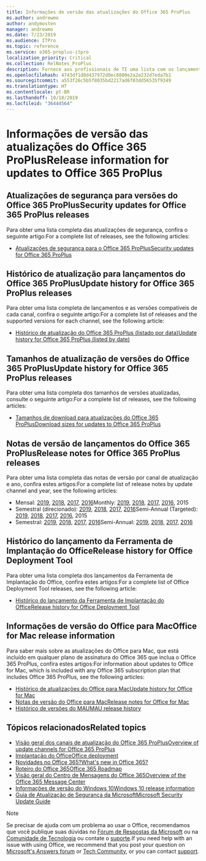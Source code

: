```yaml
---
title: Informações de versão das atualizações do Office 365 ProPlus
ms.author: andrewmo
author: andymosten
manager: andrewmo
ms.date: 7/23/2019
ms.audience: ITPro
ms.topic: reference
ms.service: o365-proplus-itpro
localization_priority: Critical
ms.collection: RelNotes_ProPlus
description: Fornece aos profissionais de TI uma lista com os lançamentos mais recentes para o Office 365 ProPlus para cada canal de atualização, e links para notas de versão e o histórico de atualizações
ms.openlocfilehash: 4743df1d8d437972d0ec8800e2a2e232d7eda7b1
ms.sourcegitcommit: a553f26c5b5f8035bd2217ad6f03dd56535f9349
ms.translationtype: HT
ms.contentlocale: pt-BR
ms.lasthandoff: 10/18/2019
ms.locfileid: "36444564"
---
```

# <a name="release-information-for-updates-to-office-365-proplus"></a><span data-ttu-id="51e39-103">Informações de versão das atualizações do Office 365 ProPlus</span><span class="sxs-lookup"><span data-stu-id="51e39-103">Release information for updates to Office 365 ProPlus</span></span>


## <a name="security-updates-for-office-365-proplus-releases"></a><span data-ttu-id="51e39-104">Atualizações de segurança para versões do Office 365 ProPlus</span><span class="sxs-lookup"><span data-stu-id="51e39-104">Security updates for Office 365 ProPlus releases</span></span>

<span data-ttu-id="51e39-105">Para obter uma lista completa das atualizações de segurança, confira o seguinte artigo:</span><span class="sxs-lookup"><span data-stu-id="51e39-105">For a complete list of releases, see the following articles:</span></span>
 - [<span data-ttu-id="51e39-106">Atualizações de segurança para o Office 365 ProPlus</span><span class="sxs-lookup"><span data-stu-id="51e39-106">Security updates for Office 365 ProPlus</span></span>](office365-proplus-security-updates.md)


## <a name="update-history-for-office-365-proplus-releases"></a><span data-ttu-id="51e39-107">Histórico de atualização para lançamentos do Office 365 ProPlus</span><span class="sxs-lookup"><span data-stu-id="51e39-107">Update history for Office 365 ProPlus releases</span></span>

<span data-ttu-id="51e39-108">Para obter uma lista completa de lançamentos e as versões compatíveis de cada canal, confira o seguinte artigo:</span><span class="sxs-lookup"><span data-stu-id="51e39-108">For a complete list of releases and the supported versions for each channel, see the following article:</span></span>
 - [<span data-ttu-id="51e39-109">Histórico de atualização do Office 365 ProPlus (listado por data)</span><span class="sxs-lookup"><span data-stu-id="51e39-109">Update history for Office 365 ProPlus (listed by date)</span></span>](update-history-office365-proplus-by-date.md)


 ## <a name="update-sizes-for-office-365-proplus-releases"></a><span data-ttu-id="51e39-110">Tamanhos de atualização de versões do Office 365 ProPlus</span><span class="sxs-lookup"><span data-stu-id="51e39-110">Update history for Office 365 ProPlus releases</span></span>

<span data-ttu-id="51e39-111">Para obter uma lista completa dos tamanhos de versões atualizadas, consulte o seguinte artigo:</span><span class="sxs-lookup"><span data-stu-id="51e39-111">For a complete list of releases, see the following articles:</span></span>
 - [<span data-ttu-id="51e39-112">Tamanhos de download para atualizações do Office 365 ProPlus</span><span class="sxs-lookup"><span data-stu-id="51e39-112">Download sizes for updates to Office 365 ProPlus</span></span>](download-sizes-office365-proplus-updates.md)

## <a name="release-notes-for-office-365-proplus-releases"></a><span data-ttu-id="51e39-113">Notas de versão de lançamentos do Office 365 ProPlus</span><span class="sxs-lookup"><span data-stu-id="51e39-113">Release notes for Office 365 ProPlus releases</span></span>

<span data-ttu-id="51e39-114">Para obter uma lista completa das notas de versão por canal de atualização e ano, confira estes artigos:</span><span class="sxs-lookup"><span data-stu-id="51e39-114">For a complete list of release notes by update channel and year, see the following articles:</span></span>
 - <span data-ttu-id="51e39-115">Mensal: [2019](monthly-channel-2019.md), [2018](monthly-channel-2018.md), [2017](monthly-channel-2017.md), [2016](monthly-channel-2016.md)</span><span class="sxs-lookup"><span data-stu-id="51e39-115">Monthly: [2019](monthly-channel-2019.md), [2018](monthly-channel-2018.md), [2017](monthly-channel-2017.md), [2016](monthly-channel-2016.md), 2015</span></span>
 - <span data-ttu-id="51e39-116">Semestral (direcionado): [2019](semi-annual-channel-targeted-2019.md), [2018](semi-annual-channel-targeted-2018.md), [2017](semi-annual-channel-targeted-2017.md), [2016](semi-annual-channel-targeted-2016.md)</span><span class="sxs-lookup"><span data-stu-id="51e39-116">Semi-Annual (Targeted): [2019](semi-annual-channel-targeted-2019.md), [2018](semi-annual-channel-targeted-2018.md), [2017](semi-annual-channel-targeted-2017.md), [2016](semi-annual-channel-targeted-2016.md), 2015</span></span>
 - <span data-ttu-id="51e39-117">Semestral: [2019](semi-annual-channel-2019.md), [2018](semi-annual-channel-2018.md), [2017](semi-annual-channel-2017.md), [2016](semi-annual-channel-2016.md)</span><span class="sxs-lookup"><span data-stu-id="51e39-117">Semi-Annual: [2019](semi-annual-channel-2019.md), [2018](semi-annual-channel-2018.md), [2017](semi-annual-channel-2017.md), [2016](semi-annual-channel-2016.md)</span></span>

 ## <a name="release-history-for-office-deployment-tool"></a><span data-ttu-id="51e39-118">Histórico do lançamento da Ferramenta de Implantação do Office</span><span class="sxs-lookup"><span data-stu-id="51e39-118">Release history for Office Deployment Tool</span></span>
 <span data-ttu-id="51e39-119">Para obter uma lista completa dos lançamentos da Ferramenta de Implantação do Office, confira estes artigos:</span><span class="sxs-lookup"><span data-stu-id="51e39-119">For a complete list of Office Deployment Tool releases, see the following article:</span></span>
 - [<span data-ttu-id="51e39-120">Histórico do lançamento da Ferramenta de Implantação do Office</span><span class="sxs-lookup"><span data-stu-id="51e39-120">Release history for Office Deployment Tool</span></span>](ODT-release-history.md)

## <a name="office-for-mac-release-information"></a><span data-ttu-id="51e39-121">Informações de versão do Office para Mac</span><span class="sxs-lookup"><span data-stu-id="51e39-121">Office for Mac release information</span></span>

<span data-ttu-id="51e39-122">Para saber mais sobre as atualizações do Office para Mac, que está incluído em qualquer plano de assinatura do Office 365 que inclua o Office 365 ProPlus, confira estes artigos:</span><span class="sxs-lookup"><span data-stu-id="51e39-122">For information about updates to Office for Mac, which is included with any Office 365 subscription plan that includes Office 365 ProPlus, see the following articles:</span></span>
 - [<span data-ttu-id="51e39-123">Histórico de atualizações do Office para Mac</span><span class="sxs-lookup"><span data-stu-id="51e39-123">Update history for Office for Mac</span></span>](update-history-office-for-mac.md)
 - [<span data-ttu-id="51e39-124">Notas de versão do Office para Mac</span><span class="sxs-lookup"><span data-stu-id="51e39-124">Release notes for Office for Mac</span></span>](release-notes-office-for-mac.md)
 - [<span data-ttu-id="51e39-125">Histórico de versões do MAU</span><span class="sxs-lookup"><span data-stu-id="51e39-125">MAU release history</span></span>](release-history-microsoft-autoupdate.md)


## <a name="related-topics"></a><span data-ttu-id="51e39-126">Tópicos relacionados</span><span class="sxs-lookup"><span data-stu-id="51e39-126">Related topics</span></span>

- [<span data-ttu-id="51e39-127">Visão geral dos canais de atualização do Office 365 ProPlus</span><span class="sxs-lookup"><span data-stu-id="51e39-127">Overview of update channels for Office 365 ProPlus</span></span>](https://docs.microsoft.com/deployoffice/overview-of-update-channels-for-office-365-proplus)
- [<span data-ttu-id="51e39-128">Implantação do Office</span><span class="sxs-lookup"><span data-stu-id="51e39-128">Office deployment</span></span>](https://docs.microsoft.com/deployoffice/)
- [<span data-ttu-id="51e39-129">Novidades no Office 365?</span><span class="sxs-lookup"><span data-stu-id="51e39-129">What's new in Office 365?</span></span>](https://support.office.com/article/95c8d81d-08ba-42c1-914f-bca4603e1426)
- [<span data-ttu-id="51e39-130">Roteiro do Office 365</span><span class="sxs-lookup"><span data-stu-id="51e39-130">Office 365 Roadmap</span></span>](https://products.office.com/business/office-365-roadmap)
- [<span data-ttu-id="51e39-131">Visão geral do Centro de Mensagens do Office 365</span><span class="sxs-lookup"><span data-stu-id="51e39-131">Overview of the Office 365 Message Center</span></span>](https://support.office.com/article/38fb3333-bfcc-4340-a37b-deda509c2093)
- [<span data-ttu-id="51e39-132">Informações de versão do Windows 10</span><span class="sxs-lookup"><span data-stu-id="51e39-132">Windows 10 release information</span></span>](https://www.microsoft.com/itpro/windows-10/release-information)
- [<span data-ttu-id="51e39-133">Guia de Atualização de Segurança da Microsoft</span><span class="sxs-lookup"><span data-stu-id="51e39-133">Microsoft Security Update Guide</span></span>](https://portal.msrc.microsoft.com/)

> [!NOTE]
> <span data-ttu-id="51e39-134">Se precisar de ajuda com um problema ao usar o Office, recomendamos que você publique suas dúvidas no [Fórum de Respostas da Microsoft](https://answers.microsoft.com/) ou na [Comunidade de Tecnologia](https://techcommunity.microsoft.com/) ou contate o [suporte](https://support.microsoft.com/contactus).</span><span class="sxs-lookup"><span data-stu-id="51e39-134">If you need help with an issue with using Office, we recommend that you post your question on [Microsoft's Answers forum](https://answers.microsoft.com/) or [Tech Community](https://techcommunity.microsoft.com/), or you can contact [support](https://support.microsoft.com/contactus).</span></span>
